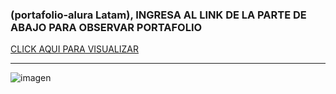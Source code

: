 ###    (portafolio-alura Latam),  INGRESA AL LINK DE LA PARTE DE ABAJO PARA OBSERVAR PORTAFOLIO

[ CLICK AQUI PARA VISUALIZAR ](https://portafolio-breinner.vercel.app/index.html)

___

![imagen](activos/imagen1.JPG)
